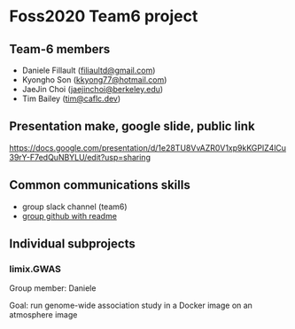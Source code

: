 # Foss2020 Team6 project

## Team-6 members
- Daniele Fillault (filiaultd@gmail.com)
- Kyongho Son (kkyong77@hotmail.com)
- JaeJin Choi (jaejinchoi@berkeley.edu)
- Tim Bailey (tim@caflc.dev)

## Presentation make, google slide, public link
https://docs.google.com/presentation/d/1e28TU8VvAZR0V1xp9kKGPlZ4lCu39rY-F7edQuNBYLU/edit?usp=sharing

## Common communications skills
-  group slack channel (team6)
-  [group github with readme](https://github.com/redtreevole/Foss2020Team6project)


## Individual subprojects

### limix.GWAS

Group member: Daniele

Goal: run genome-wide association study in a Docker image on an atmosphere image
